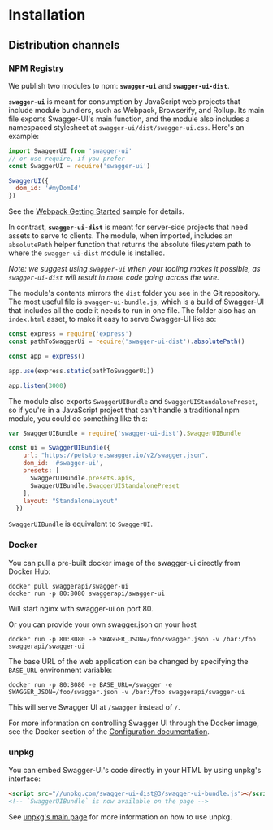 # Installation

## Distribution channels

### NPM Registry

We publish two modules to npm: **`swagger-ui`** and **`swagger-ui-dist`**.

**`swagger-ui`** is meant for consumption by JavaScript web projects that include module bundlers, such as Webpack, Browserify, and Rollup. Its main file exports Swagger-UI's main function, and the module also includes a namespaced stylesheet at `swagger-ui/dist/swagger-ui.css`. Here's an example:

```javascript
import SwaggerUI from 'swagger-ui'
// or use require, if you prefer
const SwaggerUI = require('swagger-ui')

SwaggerUI({
  dom_id: '#myDomId'
})
```

See the [Webpack Getting Started](samples/webpack-getting-started) sample for details.

In contrast, **`swagger-ui-dist`** is meant for server-side projects that need assets to serve to clients. The module, when imported, includes an `absolutePath` helper function that returns the absolute filesystem path to where the `swagger-ui-dist` module is installed.

_Note: we suggest using `swagger-ui` when your tooling makes it possible, as `swagger-ui-dist`
will result in more code going across the wire._

The module's contents mirrors the `dist` folder you see in the Git repository. The most useful file is `swagger-ui-bundle.js`, which is a build of Swagger-UI that includes all the code it needs to run in one file. The folder also has an `index.html` asset, to make it easy to serve Swagger-UI like so:

```javascript
const express = require('express')
const pathToSwaggerUi = require('swagger-ui-dist').absolutePath()

const app = express()

app.use(express.static(pathToSwaggerUi))

app.listen(3000)
```

The module also exports `SwaggerUIBundle` and `SwaggerUIStandalonePreset`, so
if you're in a JavaScript project that can't handle a traditional npm module,
you could do something like this:

```js
var SwaggerUIBundle = require('swagger-ui-dist').SwaggerUIBundle

const ui = SwaggerUIBundle({
    url: "https://petstore.swagger.io/v2/swagger.json",
    dom_id: '#swagger-ui',
    presets: [
      SwaggerUIBundle.presets.apis,
      SwaggerUIBundle.SwaggerUIStandalonePreset
    ],
    layout: "StandaloneLayout"
  })
```

`SwaggerUIBundle` is equivalent to `SwaggerUI`.

### Docker

You can pull a pre-built docker image of the swagger-ui directly from Docker Hub:

```
docker pull swaggerapi/swagger-ui
docker run -p 80:8080 swaggerapi/swagger-ui
```

Will start nginx with swagger-ui on port 80.

Or you can provide your own swagger.json on your host

```
docker run -p 80:8080 -e SWAGGER_JSON=/foo/swagger.json -v /bar:/foo swaggerapi/swagger-ui
```

The base URL of the web application can be changed by specifying the `BASE_URL` environment variable:

```
docker run -p 80:8080 -e BASE_URL=/swagger -e SWAGGER_JSON=/foo/swagger.json -v /bar:/foo swaggerapi/swagger-ui
```

This will serve Swagger UI at `/swagger` instead of `/`.

For more information on controlling Swagger UI through the Docker image, see the Docker section of the [Configuration documentation](configuration.md#docker).

### unpkg

You can embed Swagger-UI's code directly in your HTML by using unpkg's interface:

```html
<script src="//unpkg.com/swagger-ui-dist@3/swagger-ui-bundle.js"></script>
<!-- `SwaggerUIBundle` is now available on the page -->
```

See [unpkg's main page](https://unpkg.com/) for more information on how to use unpkg.
